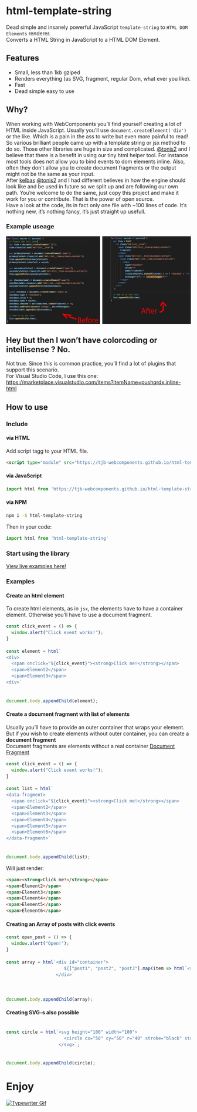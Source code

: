 # html-template-string

Dead simple and insanely powerful JavaScript `template-string` to `HTML DOM Elements` renderer.  
Converts a HTML String in JavaScript to a HTML DOM Element.  

## Features

- Small, less than 1kb gziped
- Renders everything
  (as SVG, fragment, regular Dom, what ever you like).
- Fast
- Dead simple easy to use

## Why?

When working with WebComponents you’ll find yourself creating a lot of HTML inside JavaScript. Usually you’ll use `document.createElement('div')` or the like. Which is a pain in the ass to write but even more painful to read!  
So various brilliant people came up with a template string or jsx method to do so. Those other libraries are huge in size and complicated. [@tonis2](https://github.com/tonis2) and I believe that there is a benefit in using our tiny html helper tool. For instance most tools does not allow you to bind events to dom elements inline. Also, often they don’t allow you to create document fragments or the output might not be the same as your input.   
After [kelbas](https://github.com/tonis2/kelbas) [@tonis2](https://github.com/tonis2) and I had different believes in how the engine should look like and be used in future so we split up and are following our own path. You’re welcome to do the same, just copy this project and make it work for you or contribute. That is the power of open source.  
Have a look at the code, its in fact only one file with ~100 lines of code. It’s nothing new, it’s nothing fancy, it’s just straight up usefull.  

### Example useage

![before - after example](/example.png)

## Hey but then I won’t have colorcoding or intellisense ? No.

Not true. Since this is common practice, you’ll find a lot of plugins that support this scenario.  
For Visual Studio Code, I use this one: https://marketplace.visualstudio.com/items?itemName=pushqrdx.inline-html

## How to use 

### Include

#### via HTML

Add script tagg to your HTML file.
```HTML
<script type="module" src="https://tjb-webcomponents.github.io/html-template-string/html.min.js"></script>
```

#### via JavaScript

```JavaScript
import html from 'https://tjb-webcomponents.github.io/html-template-string/html.min.js'
```

#### via NPM

```bash
npm i -S html-template-string
```

Then in your code:

```JavaScript
import html from 'html-template-string'
```


### Start using the library

[View live examples here!](https://tjb-webcomponents.github.io/html-template-string/)

### Examples

#### Create an html element
To create html elements, as in `jsx`, the elements have to have a container element. Otherwise you’ll have to use a document fragment.
```js
const click_event = () => {
  window.alert("Click event works!");
}

const element = html`
<div>
  <span onclick="${click_event}"><strong>Click me!</strong></span>
  <span>Element2</span>
  <span>Element3</span>
<div>`


document.body.appendChild(element);
```

#### Create a document fragment with list of elements
Usually you’ll have to provide an outer container that wraps your element.  
But if you wish to create elements without outer container, you can create a **document fragment**  
Document fragments are elements without a real container [Document Fragment](https://developer.mozilla.org/en-US/docs/Web/API/DocumentFragment)  
```js
const click_event = () => {
  window.alert("Click event works!");
}

const list = html`
<data-fragment>
  <span onclick="${click_event}"><strong>Click me!</strong></span>
  <span>Element2</span>
  <span>Element3</span>
  <span>Element4</span>
  <span>Element5</span>
  <span>Element6</span>
</data-fragment>`


document.body.appendChild(list);
```
Will just render:
```html
<span><strong>Click me!</strong></span>
<span>Element2</span>
<span>Element3</span>
<span>Element4</span>
<span>Element5</span>
<span>Element6</span>
```

#### Creating an Array of posts with click events
```js
const open_post = () => {
  window.alert("Open!");
}

const array = html`<div id="container">
                      ${["post1", "post2", "post3"].map(item => html`<span onclick="${open_post}">${item}</span>`)}
                   </div>`



document.body.appendChild(array);
```

#### Creating SVG-s also possible
```js

const circle = html`<svg height="100" width="100">
                      <circle cx="50" cy="50" r="40" stroke="black" stroke-width="3" fill="red" />
                    </svg>`;


document.body.appendChild(circle);
```

# Enjoy

[![Typewriter Gif](https://tjb-webcomponents.github.io/html-template-string/typewriter.gif)](http://thibaultjanbeyer.com/)
